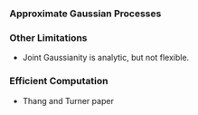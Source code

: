 ### Approximate Gaussian Processes




### Other Limitations

* Joint Gaussianity is analytic, but not flexible.


### Efficient Computation

* Thang and Turner paper
